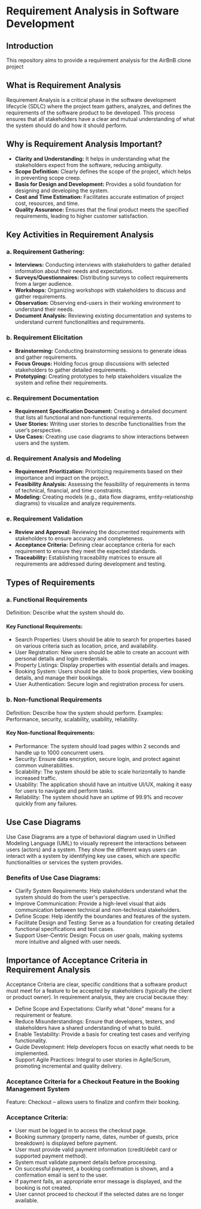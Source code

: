 # Requirement Analysis in Software Development

## Introduction
This repository aims to provide a requirement analysis for the AirBnB clone project

## What is Requirement Analysis
Requirement Analysis is a critical phase in the software development lifecycle (SDLC) where the project team gathers, analyzes, and defines the requirements of the software product to be developed. 
This process ensures that all stakeholders have a clear and mutual understanding of what the system should do and how it should perform.

## Why is Requirement Analysis Important?

- **Clarity and Understanding:** It helps in understanding what the stakeholders expect from the software, reducing ambiguity.
- **Scope Definition:** Clearly defines the scope of the project, which helps in preventing scope creep.
- **Basis for Design and Development:** Provides a solid foundation for designing and developing the system.
- **Cost and Time Estimation:** Facilitates accurate estimation of project cost, resources, and time.
- **Quality Assurance:** Ensures that the final product meets the specified requirements, leading to higher customer satisfaction.

## Key Activities in Requirement Analysis

### a. Requirement Gathering:
- **Interviews:** Conducting interviews with stakeholders to gather detailed information about their needs and expectations.
- **Surveys/Questionnaires:** Distributing surveys to collect requirements from a larger audience.
- **Workshops:** Organizing workshops with stakeholders to discuss and gather requirements.
- **Observation:** Observing end-users in their working environment to understand their needs.
- **Document Analysis:** Reviewing existing documentation and systems to understand current functionalities and requirements.

### b. Requirement Elicitation
- **Brainstorming:** Conducting brainstorming sessions to generate ideas and gather requirements.
- **Focus Groups:** Holding focus group discussions with selected stakeholders to gather detailed requirements.
- **Prototyping:** Creating prototypes to help stakeholders visualize the system and refine their requirements.

### c. Requirement Documentation
- **Requirement Specification Document:** Creating a detailed document that lists all functional and non-functional requirements.
- **User Stories:** Writing user stories to describe functionalities from the user’s perspective.
- **Use Cases:** Creating use case diagrams to show interactions between users and the system.

### d. Requirement Analysis and Modeling
- **Requirement Prioritization:** Prioritizing requirements based on their importance and impact on the project.
- **Feasibility Analysis:** Assessing the feasibility of requirements in terms of technical, financial, and time constraints.
- **Modeling:** Creating models (e.g., data flow diagrams, entity-relationship diagrams) to visualize and analyze requirements.

### e. Requirement Validation
- **Review and Approval:** Reviewing the documented requirements with stakeholders to ensure accuracy and completeness.
- **Acceptance Criteria:** Defining clear acceptance criteria for each requirement to ensure they meet the expected standards.
- **Traceability:** Establishing traceability matrices to ensure all requirements are addressed during development and testing.

## Types of Requirements
### a. Functional Requirements
Definition: Describe what the system should do.

#### Key Functional Requirements:

- Search Properties: Users should be able to search for properties based on various criteria such as location, price, and availability.
- User Registration: New users should be able to create an account with personal details and login credentials.
- Property Listings: Display properties with essential details and images.
- Booking System: Users should be able to book properties, view booking details, and manage their bookings.
- User Authentication: Secure login and registration process for users.

### b. Non-functional Requirements
Definition: Describe how the system should perform.
Examples: Performance, security, scalability, usability, reliability.

#### Key Non-functional Requirements:

- Performance: The system should load pages within 2 seconds and handle up to 1000 concurrent users.
- Security: Ensure data encryption, secure login, and protect against common vulnerabilities.
- Scalability: The system should be able to scale horizontally to handle increased traffic.
- Usability: The application should have an intuitive UI/UX, making it easy for users to navigate and perform tasks.
- Reliability: The system should have an uptime of 99.9% and recover quickly from any failures.

## Use Case Diagrams
Use Case Diagrams are a type of behavioral diagram used in Unified Modeling Language (UML) to visually represent the interactions between users (actors) and a system. They show the different ways users can interact with a system by identifying key use cases, which are specific functionalities or services the system provides.

### Benefits of Use Case Diagrams:
- Clarify System Requirements: Help stakeholders understand what the system should do from the user's perspective.
- Improve Communication: Provide a high-level visual that aids communication between technical and non-technical stakeholders.
- Define Scope: Help identify the boundaries and features of the system.
- Facilitate Design and Testing: Serve as a foundation for creating detailed functional specifications and test cases.
- Support User-Centric Design: Focus on user goals, making systems more intuitive and aligned with user needs.

## Importance of Acceptance Criteria in Requirement Analysis
Acceptance Criteria are clear, specific conditions that a software product must meet for a feature to be accepted by stakeholders (typically the client or product owner). In requirement analysis, they are crucial because they:

- Define Scope and Expectations: Clarify what "done" means for a requirement or feature.
- Reduce Misunderstandings: Ensure that developers, testers, and stakeholders have a shared understanding of what to build.
- Enable Testability: Provide a basis for creating test cases and verifying functionality.
- Guide Development: Help developers focus on exactly what needs to be implemented.
- Support Agile Practices: Integral to user stories in Agile/Scrum, promoting incremental and quality delivery.

### Acceptance Criteria for a Checkout Feature in the Booking Management System
Feature: Checkout – allows users to finalize and confirm their booking.

### Acceptance Criteria:

- User must be logged in to access the checkout page.
- Booking summary (property name, dates, number of guests, price breakdown) is displayed before payment.
- User must provide valid payment information (credit/debit card or supported payment method).
- System must validate payment details before processing.
- On successful payment, a booking confirmation is shown, and a confirmation email is sent to the user.
- If payment fails, an appropriate error message is displayed, and the booking is not created.
- User cannot proceed to checkout if the selected dates are no longer available.
